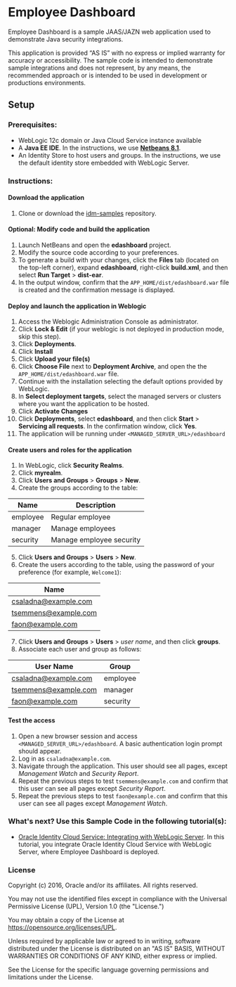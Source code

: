 # Employee Dashboard

Employee Dashboard is a sample JAAS/JAZN web application used to demonstrate Java security integrations.

This application is provided “AS IS” with no express or implied warranty for accuracy or accessibility. The sample code is intended to demonstrate sample integrations and does not represent, by any means, the recommended approach or is intended to be used in development or productions environments.

## <a name="setup"></a> Setup
### Prerequisites:
- WebLogic 12c domain or Java Cloud Service instance available
- A **Java EE IDE**. In the instructions, we use **[Netbeans 8.1](https://netbeans.org/downloads/)**.
- An Identity Store to host users and groups. In the instructions, we use the default identity store embedded with WebLogic Server.

### Instructions:

#### Download the application
 1. Clone or download the [idm-samples](https://github.com/oracle/idm-samples) repository.
 
#### **Optional:** Modify code and build the application
 1. Launch NetBeans and open the **edashboard** project.
 2. Modify the source code according to your preferences.
 3. To generate a build with your changes, click the **Files** tab (located on the top-left corner), expand **edashboard**, right-click **build.xml**, and then select **Run Target** > **dist-ear**.
 4. In the output window, confirm that the `APP_HOME/dist/edashboard.war` file is created and the confirmation message is displayed.

#### Deploy and launch the application in Weblogic
 1. Access the Weblogic Administration Console as administrator.
 2. Click **Lock & Edit** (if your weblogic is not deployed in production mode, skip this step).
 3. Click **Deployments**.
 4. Click **Install**
 5. Click **Upload your file(s)**
 6. Click **Choose File** next to **Deployment Archive**, and open the the `APP_HOME/dist/edashboard.war` file.
 7. Continue with the installation selecting the default options provided by WebLogic.
 8. In **Select deployment targets**, select the managed servers or clusters where you want the application to be hosted.
 9. Click **Activate Changes**
 10. Click **Deployments**, select **edashboard**, and then click **Start** > **Servicing all requests**. In the confirmation window, click **Yes**.
 11. The application will be running under `<MANAGED_SERVER_URL>/edashboard`

#### Create users and roles for the application
 1. In WebLogic, click **Security Realms**.
 2. Click **myrealm**.
 3. Click **Users and Groups** > **Groups** > **New**.
 4. Create the groups according to the table: 

| Name     | Description               |
|----------|---------------------------|
| employee | Regular employee          |
| manager  | Manage employees          |
| security | Manage employee security  |

 5. Click **Users and Groups** > **Users** > **New**.
 6. Create the users according to the table, using the password of your preference (for example, `Welcome1`): 

| Name                 |
|----------------------|
| csaladna@example.com |
| tsemmens@example.com |
| faon@example.com     |

7. Click **Users and Groups** > **Users** > *user name*, and then click **groups**.
8. Associate each user and group as follows:

| User Name            | Group    |
|----------------------|----------|
| csaladna@example.com | employee |
| tsemmens@example.com | manager  |
| faon@example.com     | security |

#### Test the access
 1. Open a new browser session and access `<MANAGED_SERVER_URL>/edashboard`. A basic authentication login prompt should appear.
 2. Log in as `csaladna@example.com`.
 3. Navigate through the application. This user should see all pages, except *Management Watch* and *Security Report*.
 4. Repeat the previous steps to test `tsemmens@example.com` and confirm that this user can see all pages except *Security Report*.
 5. Repeat the previous steps to test `faon@example.com` and confirm that this user can see all pages except *Management Watch*.

### What's next? Use this Sample Code in the following tutorial(s):
- [Oracle Identity Cloud Service: Integrating with WebLogic Server](http://apexapps.oracle.com/pls/apex/f?p=44785:112:0::::P112_CONTENT_ID:13483). In this tutorial, you integrate Oracle Identity Cloud Service with WebLogic Server, where Employee Dashboard is deployed.

### <a name="license"></a> License

Copyright (c) 2016, Oracle and/or its affiliates. All rights reserved.

You may not use the identified files except in compliance with the
Universal Permissive License (UPL), Version 1.0 (the "License.")

You may obtain a copy of the License at
https://opensource.org/licenses/UPL. 

Unless required by applicable law or agreed to in writing, software
distributed under the License is distributed on an "AS IS" BASIS, WITHOUT
WARRANTIES OR CONDITIONS OF ANY KIND, either express or implied.

See the License for the specific language governing permissions and
limitations under the License.
